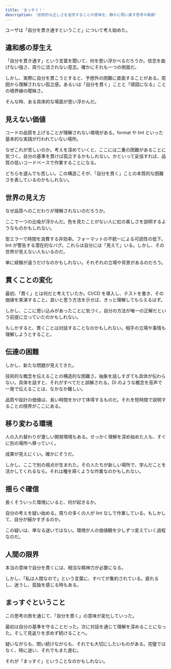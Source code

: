 ```yaml
---
title: 'まっすぐ！'
description: '技術的な正しさを追求することの意味を、静かに問い直す思考の軌跡'
---
```


ユーザは「自分を貫き通すということ」について考え始めた。

## 違和感の芽生え

「自分を貫き通す」という言葉を聞いて、何を思い浮かべるだろうか。信念を曲げない強さ、周りに流されない意志。確かにそれも一つの側面だ。

しかし、実際に自分を貫こうとすると、予想外の困難に直面することがある。周囲から理解されない孤立感。あるいは「自分を貫く」ことと「頑固になる」ことの境界線の曖昧さ。

そんな時、ある具体的な場面が思い浮かんだ。

## 見えない価値

コードの品質を上げることが理解されない環境がある。format や lint といった基本的な実践が行われていない場所。

なぜこれが苦しいのか。考えを深めていくと、ここには二重の困難があることに気づく。自分の基準を貫けば孤立するかもしれない。かといって妥協すれば、品質の低いコードベースで作業することになる。

どちらを選んでも苦しい。この構造こそが、「自分を貫く」ことの本質的な困難さを表しているのかもしれない。

## 世界の見え方

なぜ品質へのこだわりが理解されないのだろうか。

ここで一つの比喩が浮かんだ。色を見たことがない人に虹の美しさを説明するようなものかもしれない。

型エラーで時間を浪費する非効率。フォーマットの不統一による可読性の低下。lint が警告する潜在的なバグ。これらは自分には「見えて」いる。しかし、その世界が見えない人もいるのだ。

単に経験が違うだけなのかもしれない。それぞれの立場や背景があるのだろう。

## 貫くことの変化

最初、「貫く」とは何だと考えていたか。CI/CD を導入し、テストを書き、その価値を実演すること。良いと思う方法を示せば、きっと理解してもらえるはず。

しかし、ここに思い込みがあったことに気づく。自分の方法が唯一の正解だという前提に立っていたのかもしれない。

もしかすると、貫くことは対話することなのかもしれない。相手の立場や事情も理解しようとすること。

## 伝達の困難

しかし、新たな問題が見えてきた。

技術的な概念を伝えることの構造的な困難さ。抽象を話しすぎても具体が伝わらない。具体を話すと、それがすべてだと誤解される。DI のような概念を音声で一発で伝えることは、なかなか難しい。

品質や設計の価値は、長い時間をかけて体得するものだ。それを短時間で説明することの限界がここにある。

## 移り変わる環境

人の入れ替わりが激しい開発環境もある。せっかく理解を深め始めた人も、すぐに別の場所へ移っていく。

成果が見えにくい。確かにそうだ。

しかし、ここで別の視点が生まれた。その人たちが新しい場所で、学んだことを活かしてくれるなら。それは種を蒔くような作業なのかもしれない。

## 揺らぐ確信

長くそういった環境にいると、何が起きるか。

自分の考えを疑い始める。周りの多くの人が lint なしで作業している。もしかして、自分が細かすぎるのか。

この疑いは、単なる迷いではない。環境が人の価値観を少しずつ変えていく過程なのだ。

## 人間の限界

本当の意味で自分を貫くには、相当な精神力が必要になる。

しかし、「私は人間なので」という言葉に、すべてが集約されている。疲れるし、迷うし、孤独を感じる時もある。

## まっすぐということ

この思考の旅を通じて、「自分を貫く」の意味が変化していった。

最初は自分の基準を守ることだった。次に対話を通じて理解を深めることになった。そして見返りを求めず続けることへ。

疑いながらも、問い続けながらも、それでも大切にしたいものがある。完璧ではなく、時に迷い、それでもまた進む。

それが「まっすぐ」ということなのかもしれない。
